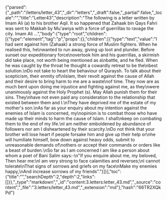 {"parsed":{"_path":"/letters/letter_43","_dir":"letters","_draft":false,"_partial":false,"_locale":"","title":"Letter43","description":"The following is a letter written by Imam Ali (a) to his brother Aqil. It so happened that Zahaak bin Qays Fahri was sent to Makkah by Mu'awiya with a force of guerrillas to ravage the city. Imam Ali ...","body":{"type":"root","children":[{"type":"element","tag":"p","props":{},"children":[{"type":"text","value":"I had sent against him (Zahaak) a strong force of Muslim fighters. When he realised this, he\nwanted to run away, giving up loot and plunder. Before sunset our expeditionary force\novertook him and his guerrillas, a skirmish did take place, not worth being mentioned as a\nbattle, and he fled. When he was caught by the throat he thought a cowardly retreat to be the\nbest solution.\nDo not take to heart the behaviour of Quraysh. To talk about their scepticism, their enmity of\nIslam, their revolt against the cause of Allah and their desire to bring harm to me are a waste\nof time. They now are as much bent upon doing me injustice and fighting against me, as they\nwere unanimously against the Holy Prophet (s). May Allah punish them for their sins. They\nhave not even paid any consideration to the relationship that existed between them and I.\nThey have deprived me of the estate of my mother's son.\nAs far as your enquiry about my intention against the enemies of Islam is concerned, my\nopinion is to combat those who have made up their minds to harm the cause of Islam. I shall\nkeep on combating them to the end of my life.\nI am neither emboldened by abundance of followers nor am I disheartened by their scarcity.\nDo not think that your brother will lose heart if people forsake him and give up their help or\nhe will humiliate himself, bow down against heavy odds, submit to unreasonable demands of\nothers or accept their commands or orders like a beast of burden.\nSo far as I am concerned I am like a person about whom a poet of Bani Salim says:-\n\"If you enquire about me, my beloved, Then hear me:\nI am very strong to face calamities and reverses;\nI cannot tolerate\nThat signs of sorrows and griefs on my face\nMake my enemies happy,\nAnd increase sorrows of my friends\"."}]}],"toc":{"title":"","searchDepth":2,"depth":2,"links":[]}},"_type":"markdown","_id":"content:3.letters:letter_43.md","_source":"content","_file":"3.letters/letter_43.md","_extension":"md"},"hash":"66TR2XQkPd"}